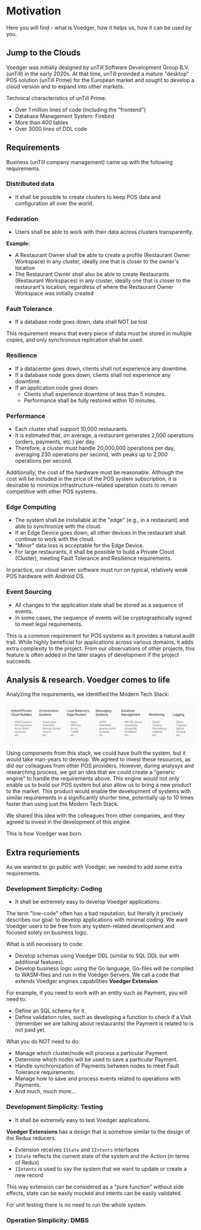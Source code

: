 # Motivation

Here you will find - what is Voedger, how it helps us, how it can be used by you.

## Jump to the Clouds

Voedger was initially designed by unTill Software Development Group B.V. (unTill) in the early 2020s. At that time, unTill provided a mature "desktop" POS solution (unTill Prime) for the European market and sought to develop a cloud version and to expand into other markets.

Technical characteristics of unTill Prime:

- Over 1 million lines of code (including the "frontend")
- Database Management System: Firebird
- More than 400 tables
- Over 3000 lines of DDL code

## Requirements

Business (unTill company management) came up with the following requirements.

### Distributed data

- It shall be possible to create clusters to keep POS data and configuration all over the world.

### Federation

- Users shall be able to work with their data across clusters transparently.

**Example:**

- A Restaurant Owner shall be able to create a profile (Restaurant Owner Workspace) in any cluster, ideally one that is closer to the owner's location
- The Restaurant Owner shall also be able to create Restaurants (Restaurant Workspaces) in any cluster, ideally one that is closer to the restaurant's location, regardless of where the Restaurant Owner Workspace was initially created

### Fault Tolerance

- If a database node goes down, data shall NOT be lost

This requirement means that every piece of data must be stored in multiple copies, and only synchronous replication shall be used.

### Resilience

- If a datacenter goes down, clients shall not experience any downtime.
- If a database node goes down, clients shall not experience any downtime.
- If an application node goes down:
  - Clients shall experience downtime of less than 5 minutes.
  - Performance shall be fully restored within 10 minutes.

### Performance

- Each cluster shall support 10,000 restaurants.
- It is estimated that, on average, a restaurant generates 2,000 operations (orders, payments, etc.) per day.
- Therefore, a cluster must handle 20,000,000 operations per day, averaging 230 operations per second, with peaks up to 2,000 operations per second.

Additionally, the cost of the hardware must be reasonable. Although the cost will be included in the price of the POS system subscription, it is desirable to minimize infrastructure-related operation costs to remain competitive with other POS systems.

### Edge Computing

- The system shall be installable at the "edge" (e.g., in a restaurant) and able to synchronize with the cloud.
- If an Edge Device goes down, all other devices in the restaurant shall continue to work with the cloud.
- "Minor" data loss is acceptable for the Edge Device.
- For large restaurants, it shall be possible to build a Private Cloud (Cluster), meeting Fault Tolerance and Resilience requirements.

In practice, our cloud server software must run on typical, relatively weak POS hardware with Android OS.

### Event Sourcing

- All changes to the application state shall be stored as a sequence of events.
- In some cases, the sequence of events will be cryptographically signed to meet legal requirements.

This is a common requirement for POS systems as it provides a natural audit trail. While highly beneficial for applications across various domains, it adds extra complexity to the project. From our observations of other projects, this feature is often added in the later stages of development if the project succeeds.

## Analysis & research. Voedger comes to life

Analyzing the requirements, we identified the Modern Tech Stack:

![Modern Tech Stack](stack.png)

Using components from this stack, we could have built the system, but it would take man-years to develop. We agreed to invest these resources, as did our colleagues from other POS providers. However, during analysys and researching process, we got an idea that we could create a "generic engine" to handle the requirements above. This engine would not only enable us to build our POS system but also allow us to bring a new product to the market. This product would enable the development of systems with similar requirements in a significantly shorter time, potentially up to 10 times faster than using just the Modern Tech Stack.

We shared this idea with the colleagues from other companies, and they agreed to invest in the development of this engine.

This is how Voedger was born.

## Extra requriements

As we wanted to go public with Voedger, we needed to add some extra requirements.

### Development Simplicity: Coding

- It shall be extremely easy to develop Voedger applications.

The term "low-code" often has a bad reputation, but literally it precisely describes our goal: to develop applications with minimal coding. We want Voedger users to be free from any system-related development and focused solely on business logic.

What is still necessary to code:

- Develop schemas using Voedger DDL (similar to SQL DDL but with additional features).
- Develop business logic using the Go language, Go-files will be compiled to WASM-files and run in the Voedger Servers. We call a code that extends Voedger engines capabilities **Voedger Extension**.

For example, if you need to work with an entity such as Payment, you will need to:

- Define an SQL schema for it.
- Define validation rules, such as developing a function to check if a Visit (remember we are talking about restaurants) the Payment is related to is not paid yet.

What you do NOT need to do:

- Manage which cluster/node will process a particular Payment.
- Determine which nodes will be used to save a particular Payment.
- Handle synchronization of Payments between nodes to meet Fault Tolerance requirements.
- Manage how to save and process events related to operations with Payments.
- And much, much more...

### Development Simplicity: Testing

- It shall be extremely easy to test Voedger applications.

**Voedger Extensions** has a design that is somehow similar to the design of the Redux reducers.

- Extension receives `IState` and `IIntents` interfaces
- `IState` reflects the current state of the system and the Action (in terms of Redux)
- `IIntents` is used to say the system that we want to update or create a new record

This way extension can be considered as a "pure function" without side effects, state can be easily mocked and intents can be easily validated.

For unit testing there is no need to run the whole system.

### Operation Simplicity: DMBS